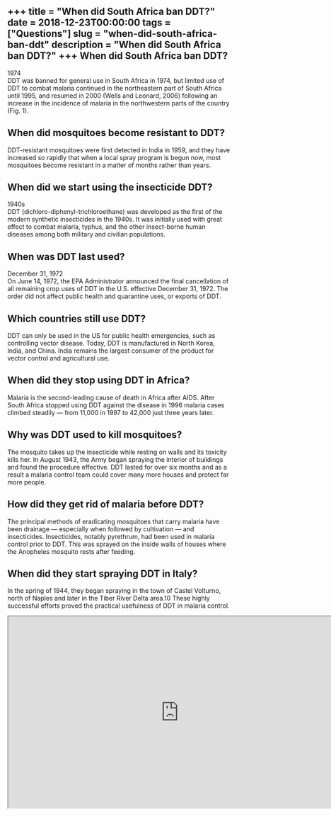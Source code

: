 +++
title = "When did South Africa ban DDT?"
date = 2018-12-23T00:00:00
tags = ["Questions"]
slug = "when-did-south-africa-ban-ddt"
description = "When did South Africa ban DDT?"
+++
When did South Africa ban DDT?
------------------------------

1974  
DDT was banned for general use in South Africa in 1974, but limited use of DDT to combat malaria continued in the northeastern part of South Africa until 1995, and resumed in 2000 (Wells and Leonard, 2006) following an increase in the incidence of malaria in the northwestern parts of the country (Fig. 1).

When did mosquitoes become resistant to DDT?
--------------------------------------------

DDT-resistant mosquitoes were first detected in India in 1959, and they have increased so rapidly that when a local spray program is begun now, most mosquitoes become resistant in a matter of months rather than years.

When did we start using the insecticide DDT?
--------------------------------------------

1940s  
DDT (dichloro-diphenyl-trichloroethane) was developed as the first of the modern synthetic insecticides in the 1940s. It was initially used with great effect to combat malaria, typhus, and the other insect-borne human diseases among both military and civilian populations.

When was DDT last used?
-----------------------

December 31, 1972  
On June 14, 1972, the EPA Administrator announced the final cancellation of all remaining crop uses of DDT in the U.S. effective December 31, 1972. The order did not affect public health and quarantine uses, or exports of DDT.

Which countries still use DDT?
------------------------------

DDT can only be used in the US for public health emergencies, such as controlling vector disease. Today, DDT is manufactured in North Korea, India, and China. India remains the largest consumer of the product for vector control and agricultural use.

When did they stop using DDT in Africa?
---------------------------------------

Malaria is the second-leading cause of death in Africa after AIDS. After South Africa stopped using DDT against the disease in 1996 malaria cases climbed steadily — from 11,000 in 1997 to 42,000 just three years later.

Why was DDT used to kill mosquitoes?
------------------------------------

The mosquito takes up the insecticide while resting on walls and its toxicity kills her. In August 1943, the Army began spraying the interior of buildings and found the procedure effective. DDT lasted for over six months and as a result a malaria control team could cover many more houses and protect far more people.

How did they get rid of malaria before DDT?
-------------------------------------------

The principal methods of eradicating mosquitoes that carry malaria have been drainage ― especially when followed by cultivation ― and insecticides. Insecticides, notably pyrethrum, had been used in malaria control prior to DDT. This was sprayed on the inside walls of houses where the Anopheles mosquito rests after feeding.

When did they start spraying DDT in Italy?
------------------------------------------

In the spring of 1944, they began spraying in the town of Castel Volturno, north of Naples and later in the Tiber River Delta area.10 These highly successful efforts proved the practical usefulness of DDT in malaria control.

<iframe allow="accelerometer; autoplay; clipboard-write; encrypted-media; gyroscope; picture-in-picture" allowfullscreen="" class="__youtube_prefs__  epyt-is-override  no-lazyload" data-no-lazy="1" data-origheight="433" data-origwidth="770" data-skipgform_ajax_framebjll="" height="433" id="_ytid_45628" loading="lazy" src="https://www.youtube.com/embed/-UiCSvQvVys?enablejsapi=1&autoplay=0&cc_load_policy=0&cc_lang_pref=&iv_load_policy=1&loop=0&modestbranding=0&rel=1&fs=1&playsinline=0&autohide=2&theme=dark&color=red&controls=1&" title="YouTube player" width="770"></iframe>